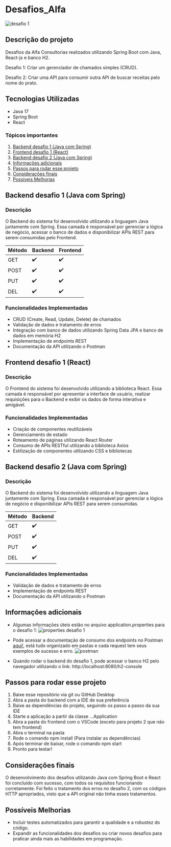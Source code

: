 # Desafios_Alfa
 
![desafio 1](https://github.com/arthurlunkes/Desafios_Alfa/blob/main/images/desafio1.PNG)

## Descrição do projeto

Desafios da Alfa Consultorias realizados utilizando Spring Boot com Java, React-js e banco H2.

Desafio 1: Criar um gerenciador de chamados simples (CRUD).

Desafio 2: Criar uma API para consumir outra API de buscar receitas pelo nome do prato.

## Tecnologias Utilizadas

- Java 17
- Spring Boot 
- React

### Tópicos importantes

<ol>
<a href="#backend-desafio1"><li>Backend desafio 1 (Java com Spring)</li></a>
<a href="#frontend-desafio1"><li>Frontend desafio 1 (React)</li></a>
<a href="#backend-desafio2"><li>Backend desafio 2 (Java com Spring)</li></a>
<a href="#informacoes"><li>Informações adicionais</li></a>
<a href="#passos"><li>Passos para rodar esse projeto</li></a>
<a href="#consideracoes"><li>Considerações finais</li></a>
<a href="#melhorias"><li>Possíveis Melhorias</li></a>
</ol>

<div id="backend-desafio1">
<h2>Backend desafio 1 (Java com Spring)</h2>
</div>

### Descrição

O Backend do sistema foi desenvolvido utilizando a linguagem Java juntamente com Spring. Essa camada é responsável por gerenciar a lógica de negócio, acessar o banco de dados e disponibilizar APIs REST para serem consumidas pelo Frontend.

| Método | Backend | Frontend |
|--|--|--|
| GET | ✔️ | ✔️ |
| POST | ✔️ | ✔️ |
| PUT | ✔️ | ✔️ |
| DEL | ✔️ | ✔️ |

### Funcionalidades Implementadas

- CRUD (Create, Read, Update, Delete) de chamados
- Validação de dados e tratamento de erros
- Integração com banco de dados utilizando Spring Data JPA e banco de dados em memória H2
- Implementação de endpoints REST
- Documentação da API utilizando o Postman

<div id="frontend-desafio1">
<h2>Frontend desafio 1 (React)</h2>
</div>

### Descrição

O Frontend do sistema foi desenvolvido utilizando a biblioteca React. Essa camada é responsável por apresentar a interface de usuário, realizar requisições para o Backend e exibir os dados de forma interativa e amigável.

### Funcionalidades Implementadas

- Criação de componentes reutilizáveis
- Gerenciamento de estado
- Roteamento de páginas utilizando React Router
- Consumo de APIs RESTful utilizando a biblioteca Axios
- Estilização de componentes utilizando CSS e bibliotecas

<div id="backend-desafio2">
<h2>Backend desafio 2 (Java com Spring)</h2>
</div>

### Descrição

O Backend do sistema foi desenvolvido utilizando a linguagem Java juntamente com Spring. Essa camada é responsável por gerenciar a lógica de negócio e disponibilizar APIs REST para serem consumidas.

| Método | Backend |
|--|--|
| GET | ✔️ |
| POST | ✔️ |
| PUT | ✔️ |
| DEL | ✔️ |

### Funcionalidades Implementadas

- Validação de dados e tratamento de erros
- Implementação de endpoints REST
- Documentação da API utilizando o Postman

<div id="informacoes">
<h2>Informações adicionais</h2>
</div>

- Algumas informações úteis estão no arquivo application.properties para o desafio 1:
![properties desafio 1](https://github.com/arthurlunkes/Desafios_Alfa/blob/main/images/properties.PNG)
- Pode acessar a documentação de consumo dos endpoints no Postman [aqui!](https://www.postman.com/spacecraft-participant-60213181/workspace/workspacepublic/collection/19564710-269cef77-f786-44e7-a250-577d71f4e615?action=share&creator=19564710), está tudo organizado em pastas e cada request tem seus exemplos de sucesso e erro.
![postman](https://github.com/arthurlunkes/Desafios_Alfa/blob/main/images/postman.PNG)

- Quando rodar o backend do desafio 1, pode acessar o banco H2 pelo navegador utilizando o link: http://localhost:8080/h2-console

<div id="passos">
<h2>Passos para rodar esse projeto</h2>
</div>

1. Baixe esse repositório via git ou GitHub Desktop
2. Abra a pasta do backend com a IDE de sua preferência
3. Baixe as dependências do projeto, seguindo os passo a passo da sua IDE
4. Starte a aplicação a partir da classe ...Application
5. Abra a pasta do frontend com o VSCode (exceto para projeto 2 que não tem frontend)
6. Abra o terminal na pasta
7. Rode o comando npm install (Para instalar as dependências)
8. Após terminar de baixar, rode o comando npm start
9. Pronto para testar!

<div id="consideracoes">
<h2>Considerações finais</h2>
</div>

O desenvolvimento dos desafios utilizando Java com Spring Boot e React foi concluído com sucesso, com todos os requisitos funcionando corretamente. Foi feito o tratamento dos erros no desafio 2, com os códigos HTTP apropriados, visto que a API original não tinha esses tratamentos.

<div id="melhorias">
<h2>Possíveis Melhorias</h2>
</div>

- Incluir testes automatizados para garantir a qualidade e a robustez do código.
- Expandir as funcionalidades dos desafios ou criar novos desafios para praticar ainda mais as habilidades em programação.
